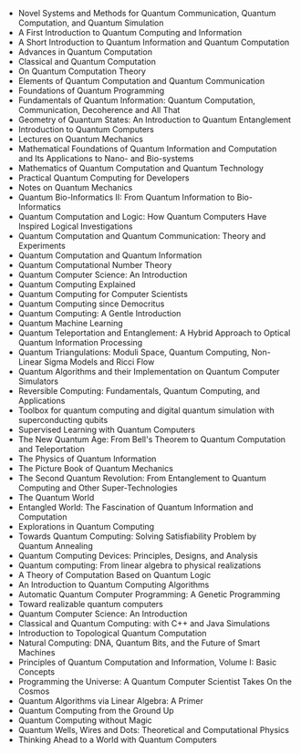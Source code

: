 
<ul>
                <li><a target="_blank" href="https://github.com/manjunath5496/Quantum-Computing-Books/blob/master/quc(1).pdf" style="text-decoration:none;">Novel Systems and Methods for Quantum Communication, Quantum Computation, and Quantum Simulation  </a></li>
                <li><a target="_blank" href="https://github.com/manjunath5496/Quantum-Computing-Books/blob/master/quc(2).pdf" style="text-decoration:none;">A First Introduction to Quantum Computing and Information</a></li>
                <li><a target="_blank" href="https://github.com/manjunath5496/Quantum-Computing-Books/blob/master/quc(3).pdf" style="text-decoration:none;">A Short Introduction to Quantum Information and Quantum Computation</a></li>
                <li><a target="_blank" href="https://github.com/manjunath5496/Quantum-Computing-Books/blob/master/quc(4).pdf" style="text-decoration:none;">Advances in Quantum Computation</a></li>
                <li><a target="_blank" href="https://github.com/manjunath5496/Quantum-Computing-Books/blob/master/quc(5).pdf" style="text-decoration:none;">Classical and Quantum Computation</a></li>
                <li><a target="_blank" href="https://github.com/manjunath5496/Quantum-Computing-Books/blob/master/quc(6).pdf" style="text-decoration:none;">On Quantum Computation Theory</a></li>
                <li><a target="_blank" href="https://github.com/manjunath5496/Quantum-Computing-Books/blob/master/quc(7).pdf" style="text-decoration:none;">Elements of Quantum Computation and Quantum Communication</a></li>
                <li><a target="_blank" href="https://github.com/manjunath5496/Quantum-Computing-Books/blob/master/quc(8).pdf" style="text-decoration:none;">Foundations of Quantum Programming</a></li>
                <li><a target="_blank" href="https://github.com/manjunath5496/Quantum-Computing-Books/blob/master/quc(9).pdf" style="text-decoration:none;">Fundamentals of Quantum Information: Quantum Computation, Communication, Decoherence and All That</a></li>
                <li><a target="_blank" href="https://github.com/manjunath5496/Quantum-Computing-Books/blob/master/quc(10).pdf" style="text-decoration:none;">Geometry of Quantum States: An Introduction to Quantum Entanglement</a></li>
                <li><a target="_blank" href="https://github.com/manjunath5496/Quantum-Computing-Books/blob/master/quc(11).pdf" style="text-decoration:none;">Introduction to Quantum Computers</a></li>
     <li><a target="_blank" href="https://github.com/manjunath5496/Quantum-Computing-Books/blob/master/quc(12).pdf" style="text-decoration:none;">Lectures on Quantum Mechanics</a></li> 
                <li><a target="_blank" href="https://github.com/manjunath5496/Quantum-Computing-Books/blob/master/quc(13).pdf" style="text-decoration:none;">Mathematical Foundations of Quantum Information and Computation and Its Applications to Nano- and
Bio-systems</a></li>
  
<li><a target="_blank" href="https://github.com/manjunath5496/Quantum-Computing-Books/blob/master/quc(14).pdf" style="text-decoration:none;">Mathematics of Quantum Computation and Quantum Technology</a></li>
                <li><a target="_blank" href="https://github.com/manjunath5496/Quantum-Computing-Books/blob/master/quc(15).pdf" style="text-decoration:none;">Practical Quantum Computing for Developers</a></li>
                <li><a target="_blank" href="https://github.com/manjunath5496/Quantum-Computing-Books/blob/master/quc(16).pdf" style="text-decoration:none;">Notes on Quantum Mechanics</a></li>
                <li><a target="_blank" href="https://github.com/manjunath5496/Quantum-Computing-Books/blob/master/quc(17).pdf" style="text-decoration:none;">Quantum Bio-Informatics II: From Quantum Information to Bio-Informatics</a></li>
                <li><a target="_blank" href="https://github.com/manjunath5496/Quantum-Computing-Books/blob/master/quc(18).pdf" style="text-decoration:none;">Quantum Computation and Logic: How Quantum Computers Have Inspired Logical Investigations</a></li>  
  
<li><a target="_blank" href="https://github.com/manjunath5496/Quantum-Computing-Books/blob/master/quc(19).pdf" style="text-decoration:none;">Quantum Computation and Quantum Communication: Theory and Experiments</a></li>
                <li><a target="_blank" href="https://github.com/manjunath5496/Quantum-Computing-Books/blob/master/quc(20).pdf" style="text-decoration:none;">Quantum Computation and Quantum Information</a></li>
                <li><a target="_blank" href="https://github.com/manjunath5496/Quantum-Computing-Books/blob/master/quc(21).pdf" style="text-decoration:none;">Quantum Computational Number Theory</a></li>
                <li><a target="_blank" href="https://github.com/manjunath5496/Quantum-Computing-Books/blob/master/quc(22).pdf" style="text-decoration:none;">Quantum Computer Science: An Introduction</a></li>  
  
<li><a target="_blank" href="https://github.com/manjunath5496/Quantum-Computing-Books/blob/master/quc(23).pdf" style="text-decoration:none;">Quantum Computing Explained</a></li>
                <li><a target="_blank" href="https://github.com/manjunath5496/Quantum-Computing-Books/blob/master/quc(24).pdf" style="text-decoration:none;">Quantum Computing for Computer Scientists</a></li>  
  
 <li><a target="_blank" href="https://github.com/manjunath5496/Quantum-Computing-Books/blob/master/quc(25).pdf" style="text-decoration:none;">Quantum Computing since Democritus</a></li>  
  
<li><a target="_blank" href="https://github.com/manjunath5496/Quantum-Computing-Books/blob/master/quc(26).pdf" style="text-decoration:none;">Quantum Computing: A Gentle Introduction</a></li>
                <li><a target="_blank" href="https://github.com/manjunath5496/Quantum-Computing-Books/blob/master/quc(27).pdf" style="text-decoration:none;">Quantum Machine Learning</a></li>  
      
  <li><a target="_blank" href="https://github.com/manjunath5496/Quantum-Computing-Books/blob/master/quc(28).pdf" style="text-decoration:none;">Quantum Teleportation and Entanglement: A Hybrid Approach to Optical Quantum Information Processing</a></li>   
  
   <li><a target="_blank" href="https://github.com/manjunath5496/Quantum-Computing-Books/blob/master/quc(29).pdf" style="text-decoration:none;">Quantum Triangulations: Moduli Space, Quantum Computing, Non-Linear Sigma Models and Ricci Flow</a></li>  
  
<li><a target="_blank" href="https://github.com/manjunath5496/Quantum-Computing-Books/blob/master/quc(30).pdf" style="text-decoration:none;">Quantum Algorithms and their Implementation on Quantum Computer Simulators</a></li>
 <li><a target="_blank" href="https://github.com/manjunath5496/Quantum-Computing-Books/blob/master/quc(31).pdf" style="text-decoration:none;">Reversible Computing: Fundamentals, Quantum Computing, and Applications</a></li>  
      
  <li><a target="_blank" href="https://github.com/manjunath5496/Quantum-Computing-Books/blob/master/quc(32).pdf" style="text-decoration:none;">Toolbox for quantum computing and digital quantum simulation with superconducting qubits</a></li>   
  
<li><a target="_blank" href="https://github.com/manjunath5496/Quantum-Computing-Books/blob/master/quc(33).pdf" style="text-decoration:none;">Supervised Learning with Quantum Computers</a></li>  
  
<li><a target="_blank" href="https://github.com/manjunath5496/Quantum-Computing-Books/blob/master/quc(34).pdf" style="text-decoration:none;">The New Quantum Age: From Bell's Theorem to Quantum Computation and Teleportation</a></li>
 <li><a target="_blank" href="https://github.com/manjunath5496/Quantum-Computing-Books/blob/master/quc(35).pdf" style="text-decoration:none;">The Physics of Quantum Information</a></li>  
      
  <li><a target="_blank" href="https://github.com/manjunath5496/Quantum-Computing-Books/blob/master/quc(36).pdf" style="text-decoration:none;">The Picture Book of Quantum Mechanics</a></li>   
  
<li><a target="_blank" href="https://github.com/manjunath5496/Quantum-Computing-Books/blob/master/quc(37).pdf" style="text-decoration:none;">The Second Quantum Revolution: From Entanglement to Quantum Computing and Other Super-Technologies</a></li>  

<li><a target="_blank" href="https://github.com/manjunath5496/Quantum-Computing-Books/blob/master/quc(38).pdf" style="text-decoration:none;">The Quantum World</a></li> 

<li><a target="_blank" href="https://github.com/manjunath5496/Quantum-Computing-Books/blob/master/quc(39).pdf" style="text-decoration:none;">Entangled World: The Fascination of Quantum Information and Computation</a></li>
 <li><a target="_blank" href="https://github.com/manjunath5496/Quantum-Computing-Books/blob/master/quc(40).pdf" style="text-decoration:none;">Explorations in Quantum Computing</a></li>  
      
  <li><a target="_blank" href="https://github.com/manjunath5496/Quantum-Computing-Books/blob/master/quc(41).pdf" style="text-decoration:none;">Towards Quantum Computing: Solving Satisfiability Problem by Quantum Annealing</a></li>   
  
<li><a target="_blank" href="https://github.com/manjunath5496/Quantum-Computing-Books/blob/master/quc(42).pdf" style="text-decoration:none;">Quantum Computing Devices: Principles, Designs, and Analysis</a></li>  
  
<li><a target="_blank" href="https://github.com/manjunath5496/Quantum-Computing-Books/blob/master/quc(43).pdf" style="text-decoration:none;">Quantum computing: From linear algebra to physical realizations</a></li>
 <li><a target="_blank" href="https://github.com/manjunath5496/Quantum-Computing-Books/blob/master/quc(44).pdf" style="text-decoration:none;">A Theory of Computation Based on Quantum Logic</a></li>  
      
  <li><a target="_blank" href="https://github.com/manjunath5496/Quantum-Computing-Books/blob/master/quc(45).pdf" style="text-decoration:none;">An Introduction to Quantum Computing Algorithms</a></li>   
  
<li><a target="_blank" href="https://github.com/manjunath5496/Quantum-Computing-Books/blob/master/quc(46).pdf" style="text-decoration:none;">Automatic Quantum Computer Programming: A Genetic Programming</a></li>  

<li><a target="_blank" href="https://github.com/manjunath5496/Quantum-Computing-Books/blob/master/quc(47).pdf" style="text-decoration:none;">Toward realizable quantum computers</a></li> 

<li><a target="_blank" href="https://github.com/manjunath5496/Quantum-Computing-Books/blob/master/quc(48).pdf" style="text-decoration:none;">Quantum Computer Science: An Introduction</a></li>  

<li><a target="_blank" href="https://github.com/manjunath5496/Quantum-Computing-Books/blob/master/quc(49).pdf" style="text-decoration:none;">Classical and Quantum Computing: with C++ and Java Simulations</a></li>  

<li><a target="_blank" href="https://github.com/manjunath5496/Quantum-Computing-Books/blob/master/quc(50).pdf" style="text-decoration:none;">Introduction to Topological Quantum Computation</a></li>   
  
<li><a target="_blank" href="https://github.com/manjunath5496/Quantum-Computing-Books/blob/master/quc(51).pdf" style="text-decoration:none;">Natural Computing: DNA, Quantum Bits, and the Future of Smart Machines</a></li>  

<li><a target="_blank" href="https://github.com/manjunath5496/Quantum-Computing-Books/blob/master/quc(52).pdf" style="text-decoration:none;">Principles of Quantum Computation and Information, Volume I: Basic Concepts</a></li> 

<li><a target="_blank" href="https://github.com/manjunath5496/Quantum-Computing-Books/blob/master/quc(53).pdf" style="text-decoration:none;">Programming the Universe: A Quantum Computer Scientist Takes On the Cosmos</a></li>  

<li><a target="_blank" href="https://github.com/manjunath5496/Quantum-Computing-Books/blob/master/quc(54).pdf" style="text-decoration:none;">Quantum Algorithms via Linear Algebra: A Primer</a></li>  

<li><a target="_blank" href="https://github.com/manjunath5496/Quantum-Computing-Books/blob/master/quc(55).pdf" style="text-decoration:none;">Quantum Computing from the Ground Up</a></li>  

<li><a target="_blank" href="https://github.com/manjunath5496/Quantum-Computing-Books/blob/master/quc(56).pdf" style="text-decoration:none;">Quantum Computing without Magic</a></li> 

<li><a target="_blank" href="https://github.com/manjunath5496/Quantum-Computing-Books/blob/master/quc(57).pdf" style="text-decoration:none;">Quantum Wells, Wires and Dots: Theoretical and Computational Physics</a></li>  

<li><a target="_blank" href="https://github.com/manjunath5496/Quantum-Computing-Books/blob/master/quc(58).pdf" style="text-decoration:none;">Thinking Ahead to a World with Quantum Computers</a></li>  







</ul>
